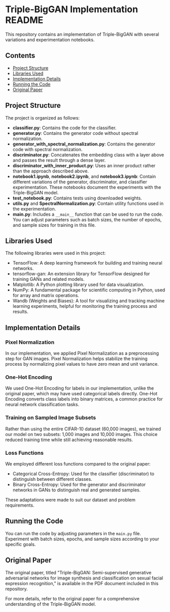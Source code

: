 # Triple-BigGAN Implementation README

This repository contains an implementation of Triple-BigGAN with several variations and experimentation notebooks.

## Contents

- [Project Structure](#project-structure)
- [Libraries Used](#libraries-used)
- [Implementation Details](#implementation-details)
- [Running the Code](#running-the-code)
- [Original Paper](#original-paper)

## Project Structure

The project is organized as follows:

- **classifier.py**: Contains the code for the classifier.
- **generator.py**: Contains the generator code without spectral normalization.
- **generator_with_spectral_normalization.py**: Contains the generator code with spectral normalization.
- **discriminator.py**: Concatenates the embedding class with a layer above and passes the result through a dense layer.
- **discriminator_with_inner_product.py**: Uses an inner product rather than the approach described above.
- **notebook1.ipynb**, **notebook2.ipynb**, and **notebook3.ipynb**: Contain different variations of the generator, discriminator, and classifier experimentation. These notebooks document the experiments with the Triple-BigGAN model.
- **test_notebook.py**: Contains tests using downloaded weights.
- **utils.py** and **SpectralNormalization.py**: Contain utility functions used in the experimentation.
- **main.py**: Includes a `__main__` function that can be used to run the code. You can adjust parameters such as batch sizes, the number of epochs, and sample sizes for training in this file.

## Libraries Used

The following libraries were used in this project:

- TensorFlow: A deep learning framework for building and training neural networks.
- tensorflow-gan: An extension library for TensorFlow designed for training GANs and related models.
- Matplotlib: A Python plotting library used for data visualization.
- NumPy: A fundamental package for scientific computing in Python, used for array and matrix operations.
- Wandb (Weights and Biases): A tool for visualizing and tracking machine learning experiments, helpful for monitoring the training process and results.

## Implementation Details

### Pixel Normalization

In our implementation, we applied Pixel Normalization as a preprocessing step for GAN images. Pixel Normalization helps stabilize the training process by normalizing pixel values to have zero mean and unit variance.

### One-Hot Encoding

We used One-Hot Encoding for labels in our implementation, unlike the original paper, which may have used categorical labels directly. One-Hot Encoding converts class labels into binary matrices, a common practice for neural network classification tasks.

### Training on Sampled Image Subsets

Rather than using the entire CIFAR-10 dataset (60,000 images), we trained our model on two subsets: 1,000 images and 10,000 images. This choice reduced training time while still achieving reasonable results.

### Loss Functions

We employed different loss functions compared to the original paper:
- Categorical Cross-Entropy: Used for the classifier (discriminator) to distinguish between different classes.
- Binary Cross-Entropy: Used for the generator and discriminator networks in GANs to distinguish real and generated samples.

These adaptations were made to suit our dataset and problem requirements.

## Running the Code

You can run the code by adjusting parameters in the `main.py` file. Experiment with batch sizes, epochs, and sample sizes according to your specific goals.

## Original Paper

The original paper, titled "Triple-BigGAN: Semi-supervised generative adversarial networks for image synthesis and classification on sexual facial expression recognition," is available in the PDF document included in this repository.

For more details, refer to the original paper for a comprehensive understanding of the Triple-BigGAN model.

